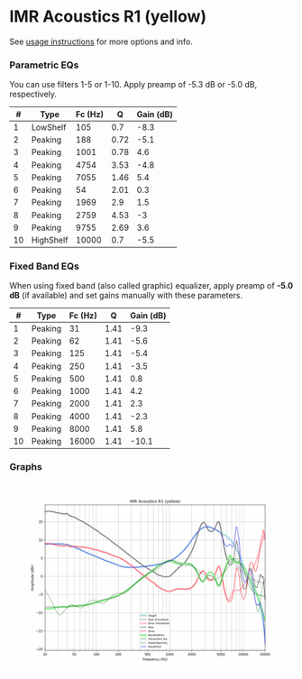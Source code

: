 # IMR Acoustics R1 (yellow)
See [usage instructions](https://github.com/jaakkopasanen/AutoEq#usage) for more options and info.

### Parametric EQs
You can use filters 1-5 or 1-10. Apply preamp of -5.3 dB or -5.0 dB, respectively.

|   # | Type      |   Fc (Hz) |    Q |   Gain (dB) |
|-----|-----------|-----------|------|-------------|
|   1 | LowShelf  |       105 | 0.7  |        -8.3 |
|   2 | Peaking   |       188 | 0.72 |        -5.1 |
|   3 | Peaking   |      1001 | 0.78 |         4.6 |
|   4 | Peaking   |      4754 | 3.53 |        -4.8 |
|   5 | Peaking   |      7055 | 1.46 |         5.4 |
|   6 | Peaking   |        54 | 2.01 |         0.3 |
|   7 | Peaking   |      1969 | 2.9  |         1.5 |
|   8 | Peaking   |      2759 | 4.53 |        -3   |
|   9 | Peaking   |      9755 | 2.69 |         3.6 |
|  10 | HighShelf |     10000 | 0.7  |        -5.5 |

### Fixed Band EQs
When using fixed band (also called graphic) equalizer, apply preamp of **-5.0 dB** (if available) and set gains manually with these parameters.

|   # | Type    |   Fc (Hz) |    Q |   Gain (dB) |
|-----|---------|-----------|------|-------------|
|   1 | Peaking |        31 | 1.41 |        -9.3 |
|   2 | Peaking |        62 | 1.41 |        -5.6 |
|   3 | Peaking |       125 | 1.41 |        -5.4 |
|   4 | Peaking |       250 | 1.41 |        -3.5 |
|   5 | Peaking |       500 | 1.41 |         0.8 |
|   6 | Peaking |      1000 | 1.41 |         4.2 |
|   7 | Peaking |      2000 | 1.41 |         2.3 |
|   8 | Peaking |      4000 | 1.41 |        -2.3 |
|   9 | Peaking |      8000 | 1.41 |         5.8 |
|  10 | Peaking |     16000 | 1.41 |       -10.1 |

### Graphs
![](./IMR%20Acoustics%20R1%20(yellow).png)
